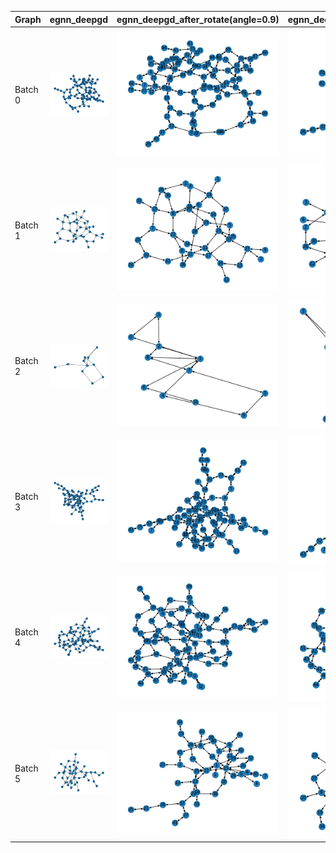 | Graph | egnn_deepgd | egnn_deepgd_after_rotate(angle=0.9) | egnn_deepgd_manual_rotate(angle=0.9) | pmds |
|--------|------------|-------------------------|--------------------------|------|
| Batch 0 | ![](egnn_deepgd/graph_epoch_0_batch_0_graph_0.png) | ![](egnn_deepgd_after_rotate/graph_epoch_0_batch_0_graph_0.png) | ![](egnn_deepgd_manual_rotate/graph_epoch_0_batch_0_graph_0.png) | ![](pmds/graph_epoch_0_batch_0_graph_0.png) |
| Batch 1 | ![](egnn_deepgd/graph_epoch_0_batch_1_graph_0.png) | ![](egnn_deepgd_after_rotate/graph_epoch_0_batch_1_graph_0.png) | ![](egnn_deepgd_manual_rotate/graph_epoch_0_batch_1_graph_0.png) | ![](pmds/graph_epoch_0_batch_1_graph_0.png) |
| Batch 2 | ![](egnn_deepgd/graph_epoch_0_batch_2_graph_0.png) | ![](egnn_deepgd_after_rotate/graph_epoch_0_batch_2_graph_0.png) | ![](egnn_deepgd_manual_rotate/graph_epoch_0_batch_2_graph_0.png) | ![](pmds/graph_epoch_0_batch_2_graph_0.png) |
| Batch 3 | ![](egnn_deepgd/graph_epoch_0_batch_3_graph_0.png) | ![](egnn_deepgd_after_rotate/graph_epoch_0_batch_3_graph_0.png) | ![](egnn_deepgd_manual_rotate/graph_epoch_0_batch_3_graph_0.png) | ![](pmds/graph_epoch_0_batch_3_graph_0.png) |
| Batch 4 | ![](egnn_deepgd/graph_epoch_0_batch_4_graph_0.png) | ![](egnn_deepgd_after_rotate/graph_epoch_0_batch_4_graph_0.png) | ![](egnn_deepgd_manual_rotate/graph_epoch_0_batch_4_graph_0.png) | ![](pmds/graph_epoch_0_batch_4_graph_0.png) |
| Batch 5 | ![](egnn_deepgd/graph_epoch_0_batch_5_graph_0.png) | ![](egnn_deepgd_after_rotate/graph_epoch_0_batch_5_graph_0.png) | ![](egnn_deepgd_manual_rotate/graph_epoch_0_batch_5_graph_0.png) | ![](pmds/graph_epoch_0_batch_5_graph_0.png) |

